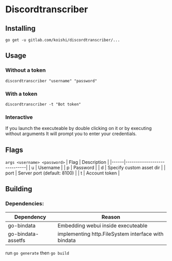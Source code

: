 # Discordtranscriber

## Installing
`go get -u gitlab.com/koishi/discordtranscriber/...`

## Usage

### Without a token
`discordtranscriber "username" "password"`

### With a token
`discordtranscriber -t "Bot token"`

### Interactive
If you launch the executeable by double clicking on it or by executing without arguments It will prompt you to enter your credentials.

## Flags
`args <username> <password>`
| Flag | Description                 |
|------|-----------------------------|
| u    | Username                    |
| p    | Password                    |
| d    | Specify custom asset dir    |
| port | Server port (default: 8100) |
| t    | Account token               |

## Building

### Dependencies:
| Dependency         | Reason                                              |
|--------------------|-----------------------------------------------------|
| go-bindata         | Embedding webui inside executeable                  |
| go-bindata-assetfs | implementing http.FileSystem interface with bindata |

run `go generate` then `go build`

